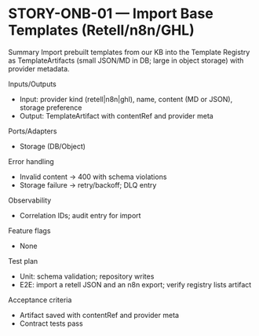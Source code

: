 # STORY-ONB-01 — Import Base Templates (Retell/n8n/GHL)

Summary
Import prebuilt templates from our KB into the Template Registry as TemplateArtifacts (small JSON/MD in DB; large in object storage) with provider metadata.

Inputs/Outputs
- Input: provider kind (retell|n8n|ghl), name, content (MD or JSON), storage preference
- Output: TemplateArtifact with contentRef and provider meta

Ports/Adapters
- Storage (DB/Object)

Error handling
- Invalid content → 400 with schema violations
- Storage failure → retry/backoff; DLQ entry

Observability
- Correlation IDs; audit entry for import

Feature flags
- None

Test plan
- Unit: schema validation; repository writes
- E2E: import a retell JSON and an n8n export; verify registry lists artifact

Acceptance criteria
- Artifact saved with contentRef and provider meta
- Contract tests pass